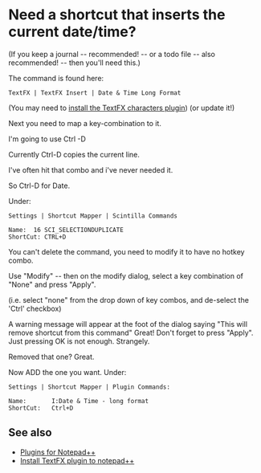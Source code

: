﻿# Need a shortcut that inserts the current date/time?

(If you keep a journal -- recommended! -- or a todo file -- also recommended! -- then you'll need this.)

The command is found here:

    TextFX | TextFX Insert | Date & Time Long Format

(You may need to [install the TextFX characters plugin](install_textfx_plugin.md)) (or update it!)

Next you need to map a key-combination to it.

I'm going to use Ctrl -D

Currently Ctrl-D copies the current line.

I've often hit that combo and i've never needed it.

So Ctrl-D for Date.

Under:

    Settings | Shortcut Mapper | Scintilla Commands

    Name:  16 SCI_SELECTIONDUPLICATE
    ShortCut: CTRL+D

You can't delete the command, you need to modify it to have no hotkey combo.

Use "Modify" -- then on the modify dialog, select a key combination of "None" and press "Apply".

(i.e. select "none" from the drop down of key combos, and de-select the 'Ctrl' checkbox)

A warning message will appear at the foot of the dialog saying "This will remove shortcut from this command"  Great! Don't forget to press "Apply". Just pressing OK is not enough. Strangely.

Removed that one? Great.

Now ADD the one you want. Under:

    Settings | Shortcut Mapper | Plugin Commands:

    Name:       I:Date & Time - long format
    ShortCut:   Ctrl+D

## See also

 * [Plugins for Notepad++](plugins.md)
 * [Install TextFX plugin to notepad++](install_textfx_plugin.md)